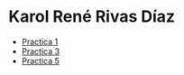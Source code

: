 # Karol René Rivas Díaz

- [Practica 1](./practica-01.md)
- [Practica 3](https://github.com/retimax/practica-03)
- [Practica 5](./practica-05.md)
